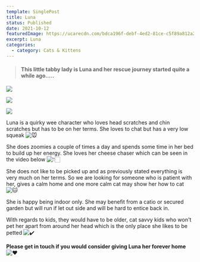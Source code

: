 ```yaml
---
template: SinglePost
title: Luna
status: Published
date: 2021-10-12
featuredImage: https://ucarecdn.com/bdca196f-debf-4ed2-81ce-c5f89a812a25/-/crop/280x200/0,26/-/preview/
excerpt: Luna
categories:
  - category: Cats & Kittens
---
```

> #### This little tabby lady is Luna and her rescue journey started quite a while ago…..

![](https://ucarecdn.com/8e30679c-c6de-4ef2-aece-b8597d523b67/)

![](https://ucarecdn.com/0eac4488-9594-4c0c-b90c-c7bc25fc3b8e/-/crop/183x260/97,0/-/preview/)

![](https://ucarecdn.com/30f86bc2-a115-4dbc-8fb6-dddee7562ac1/-/crop/246x287/34,0/-/preview/)

Luna is a quirky wee character who loves head scratches and chin scratches but has to be on her terms. She loves to chat but has a very low squeak ![🐭](https://static.xx.fbcdn.net/images/emoji.php/v9/tbe/1/16/1f42d.png)

She does zoomies a couple of times a day and spends some time in her bed to build up her energy. She loves her cheese chaser which can be seen in the video below ![👇🏻](https://static.xx.fbcdn.net/images/emoji.php/v9/t8a/1/16/1f447_1f3fb.png)

She does not like to be picked up and as previously stated everything is very much on her terms. So we are looking for someone who is patient with her, gives a calm home and one more calm cat may show her how to cat ![🐱](https://static.xx.fbcdn.net/images/emoji.php/v9/taa/1/16/1f431.png)

She is happy being indoor only. She may benefit from a catio or secured garden but will run if let out side and will be hard to entice back in.

With regards to kids, they would have to be older, cat savvy kids who won't pet her apart from around her head which is the only place she likes to be petted ![✔️](https://static.xx.fbcdn.net/images/emoji.php/v9/t51/1/16/2714.png)

**Please get in touch if you would consider giving Luna her forever home** ![❤️](https://static.xx.fbcdn.net/images/emoji.php/v9/t6c/1/16/2764.png)